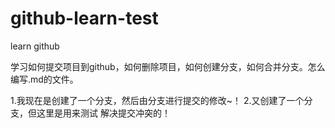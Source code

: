 github-learn-test
=================

learn github

学习如何提交项目到github，如何删除项目，如何创建分支，如何合并分支。怎么编写.md的文件。



1.我现在是创建了一个分支，然后由分支进行提交的修改~！
2.又创建了一个分支，但这里是用来测试 解决提交冲突的！
